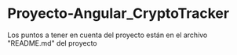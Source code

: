 # Proyecto-Angular_CryptoTracker
Los puntos a tener en cuenta del proyecto están en el archivo "README.md" del proyecto

